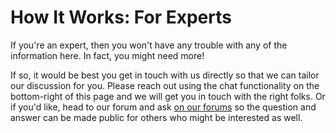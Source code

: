 # How It Works: For Experts

If you're an expert, then you won't have any trouble with any of the information here. In fact, you might need more!

If so, it would be best you get in touch with us directly so that we can tailor our discussion for you. Please reach out using the chat functionality on the bottom-right of this page and we will get you in touch with the right folks. Or if you'd like, head to our forum and ask [on our forums](https://forum.threefold.io) so the question and answer can be made public for others who might be interested as well.